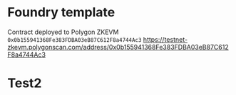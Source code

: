 # Foundry template

Contract deployed to Polygon ZKEVM `0x0b155941368Fe383FDBA03eB87C612F8a4744Ac3`
https://testnet-zkevm.polygonscan.com/address/0x0b155941368Fe383FDBA03eB87C612F8a4744Ac3

# Test2
